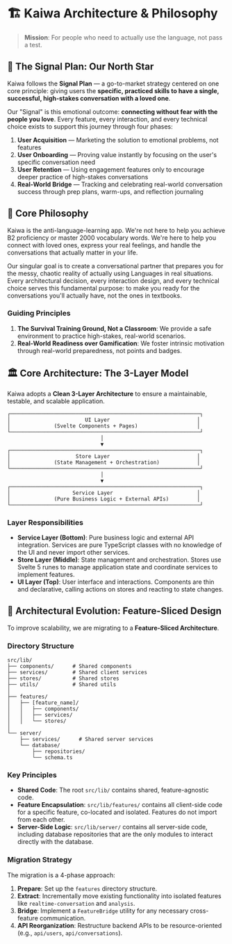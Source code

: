 # 🏗️ Kaiwa Architecture & Philosophy

> **Mission**: For people who need to actually use the language, not pass a test.

## 🎯 The Signal Plan: Our North Star

Kaiwa follows the **Signal Plan** — a go-to-market strategy centered on one core principle: giving users the **specific, practiced skills to have a single, successful, high-stakes conversation with a loved one**.

Our "Signal" is this emotional outcome: **connecting without fear with the people you love**. Every feature, every interaction, and every technical choice exists to support this journey through four phases:

1. **User Acquisition** — Marketing the solution to emotional problems, not features
2. **User Onboarding** — Proving value instantly by focusing on the user's specific conversation need
3. **User Retention** — Using engagement features only to encourage deeper practice of high-stakes conversations
4. **Real-World Bridge** — Tracking and celebrating real-world conversation success through prep plans, warm-ups, and reflection journaling

## 🎯 Core Philosophy

Kaiwa is the anti-language-learning app. We're not here to help you achieve B2 proficiency or master 2000 vocabulary words. We're here to help you connect with loved ones, express your real feelings, and handle the conversations that actually matter in your life.

Our singular goal is to create a conversational partner that prepares you for the messy, chaotic reality of actually using Languages in real situations. Every architectural decision, every interaction design, and every technical choice serves this fundamental purpose: to make you ready for the conversations you'll actually have, not the ones in textbooks.

### Guiding Principles

1.  **The Survival Training Ground, Not a Classroom**: We provide a safe environment to practice high-stakes, real-world scenarios.
2.  **Real-World Readiness over Gamification**: We foster intrinsic motivation through real-world preparedness, not points and badges.

## 🏛️ Core Architecture: The 3-Layer Model

Kaiwa adopts a **Clean 3-Layer Architecture** to ensure a maintainable, testable, and scalable application.

```text
┌─────────────────────────────────────────────────────────────┐
│                        UI Layer                            │
│              (Svelte Components + Pages)                   │
└─────────────────────────────────────────────────────────────┘
                              │
                              ▼
┌─────────────────────────────────────────────────────────────┐
│                     Store Layer                            │
│              (State Management + Orchestration)            │
└─────────────────────────────────────────────────────────────┘
                              │
                              ▼
┌─────────────────────────────────────────────────────────────┐
│                    Service Layer                           │
│              (Pure Business Logic + External APIs)         │
└─────────────────────────────────────────────────────────────┘
```

### Layer Responsibilities

- **Service Layer (Bottom)**: Pure business logic and external API integration. Services are pure TypeScript classes with no knowledge of the UI and never import other services.
- **Store Layer (Middle)**: State management and orchestration. Stores use Svelte 5 runes to manage application state and coordinate services to implement features.
- **UI Layer (Top)**: User interface and interactions. Components are thin and declarative, calling actions on stores and reacting to state changes.

## 🚚 Architectural Evolution: Feature-Sliced Design

To improve scalability, we are migrating to a **Feature-Sliced Architecture**.

### Directory Structure

```text
src/lib/
├── components/      # Shared components
├── services/        # Shared client services
├── stores/          # Shared stores
├── utils/           # Shared utils
│
├── features/
│   ├── [feature_name]/
│   │   ├── components/
│   │   ├── services/
│   │   └── stores/
│
└── server/
    ├── services/      # Shared server services
    └── database/
        ├── repositories/
        └── schema.ts
```

### Key Principles

- **Shared Code**: The root `src/lib/` contains shared, feature-agnostic code.
- **Feature Encapsulation**: `src/lib/features/` contains all client-side code for a specific feature, co-located and isolated. Features do not import from each other.
- **Server-Side Logic**: `src/lib/server/` contains all server-side code, including database repositories that are the only modules to interact directly with the database.

### Migration Strategy

The migration is a 4-phase approach:

1.  **Prepare**: Set up the `features` directory structure.
2.  **Extract**: Incrementally move existing functionality into isolated features like `realtime-conversation` and `analysis`.
3.  **Bridge**: Implement a `FeatureBridge` utility for any necessary cross-feature communication.
4.  **API Reorganization**: Restructure backend APIs to be resource-oriented (e.g., `api/users`, `api/conversations`).
